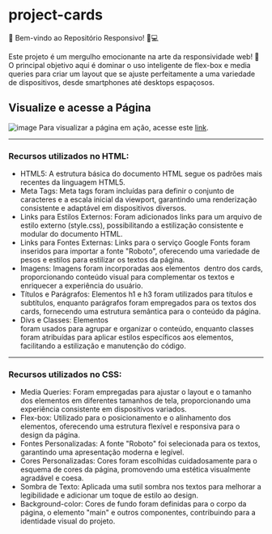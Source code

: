 # project-cards
🌟 Bem-vindo ao Repositório Responsivo! 📱💻

Este projeto é um mergulho emocionante na arte da responsividade web! 💫 O principal objetivo aqui é dominar o uso inteligente de flex-box e media queries para criar um layout que se ajuste perfeitamente a uma variedade de dispositivos, desde smartphones até desktops espaçosos.

## Visualize e acesse a Página
![image](https://github.com/samuel-almeida-dev/project-cards/assets/130515347/cbb64217-c75a-45f7-bed2-c417cb3e3e22)
Para visualizar a página em ação, acesse este [link](https://samuel-almeida-dev.github.io/project-cards/).


<hr>

### Recursos utilizados no HTML: 
- HTML5: A estrutura básica do documento HTML segue os padrões mais recentes da linguagem HTML5.
- Meta Tags: Meta tags foram incluídas para definir o conjunto de caracteres e a escala inicial da viewport, garantindo uma renderização consistente e adaptável em dispositivos diversos.
- Links para Estilos Externos: Foram adicionados links para um arquivo de estilo externo (style.css), possibilitando a estilização consistente e modular do documento HTML.
- Links para Fontes Externas: Links para o serviço Google Fonts foram inseridos para importar a fonte "Roboto", oferecendo uma variedade de pesos e estilos para estilizar os textos da página.
- Imagens: Imagens foram incorporadas aos elementos <img> dentro dos cards, proporcionando conteúdo visual para complementar os textos e enriquecer a experiência do usuário.
- Títulos e Parágrafos: Elementos h1 e h3 foram utilizados para títulos e subtítulos, enquanto parágrafos foram empregados para os textos dos cards, fornecendo uma estrutura semântica para o conteúdo da página.
- Divs e Classes: Elementos <div> foram usados para agrupar e organizar o conteúdo, enquanto classes foram atribuídas para aplicar estilos específicos aos elementos, facilitando a estilização e manutenção do código.

<hr>

### Recursos utilizados no CSS: 
- Media Queries: Foram empregadas para ajustar o layout e o tamanho dos elementos em diferentes tamanhos de tela, proporcionando uma experiência consistente em dispositivos variados.
- Flex-box: Utilizado para o posicionamento e o alinhamento dos elementos, oferecendo uma estrutura flexível e responsiva para o design da página.
- Fontes Personalizadas: A fonte "Roboto" foi selecionada para os textos, garantindo uma apresentação moderna e legível.
- Cores Personalizadas: Cores foram escolhidas cuidadosamente para o esquema de cores da página, promovendo uma estética visualmente agradável e coesa.
- Sombra de Texto: Aplicada uma sutil sombra nos textos para melhorar a legibilidade e adicionar um toque de estilo ao design.
- Background-color: Cores de fundo foram definidas para o corpo da página, o elemento "main" e outros componentes, contribuindo para a identidade visual do projeto.
